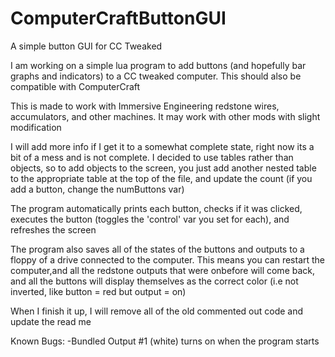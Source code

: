 # ComputerCraftButtonGUI
A simple button GUI for CC Tweaked

I am working on a simple lua program to add buttons (and hopefully bar graphs and indicators) to a CC tweaked computer. This should also be compatible with ComputerCraft

This is made to work with Immersive Engineering redstone wires, accumulators, and other machines. It may work with other mods with slight modification

I will add more info if I get it to a somewhat complete state, right now its a bit of a mess and is not complete. I decided to use tables rather than objects, so to add objects
to the screen, you just add another nested table to the appropriate table at the top of the file, and update the count (if you add a button, change the numButtons var)

The program automatically prints each button, checks if it was clicked, executes the button (toggles the 'control' var you set for each), and refreshes the screen

The program also saves all of the states of the buttons and outputs to a floppy of a drive connected to the computer. This means you can restart the computer,and all the 
redstone outputs that were onbefore will come back, and all the buttons will display themselves as the correct color (i.e not inverted, like button = red but output = on)

When I finish it up, I will remove all of the old commented out code and update the read me

Known Bugs:
-Bundled Output #1 (white) turns on when the program starts
